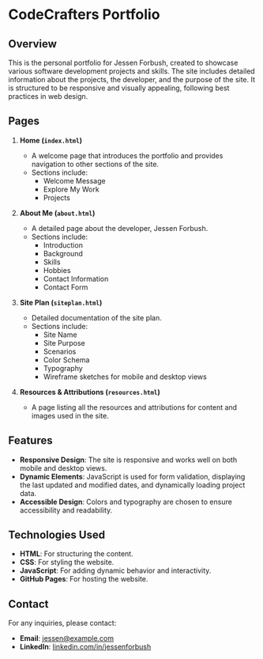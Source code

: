 # CodeCrafters Portfolio

## Overview

This is the personal portfolio for Jessen Forbush, created to showcase various software development projects and skills. The site includes detailed information about the projects, the developer, and the purpose of the site. It is structured to be responsive and visually appealing, following best practices in web design.

## Pages

1. **Home (`index.html`)**
    - A welcome page that introduces the portfolio and provides navigation to other sections of the site.
    - Sections include:
        - Welcome Message
        - Explore My Work
        - Projects

2. **About Me (`about.html`)**
    - A detailed page about the developer, Jessen Forbush.
    - Sections include:
        - Introduction
        - Background
        - Skills
        - Hobbies
        - Contact Information
        - Contact Form

3. **Site Plan (`siteplan.html`)**
    - Detailed documentation of the site plan.
    - Sections include:
        - Site Name
        - Site Purpose
        - Scenarios
        - Color Schema
        - Typography
        - Wireframe sketches for mobile and desktop views

4. **Resources & Attributions (`resources.html`)**
    - A page listing all the resources and attributions for content and images used in the site.

## Features

- **Responsive Design**: The site is responsive and works well on both mobile and desktop views.
- **Dynamic Elements**: JavaScript is used for form validation, displaying the last updated and modified dates, and dynamically loading project data.
- **Accessible Design**: Colors and typography are chosen to ensure accessibility and readability.

## Technologies Used

- **HTML**: For structuring the content.
- **CSS**: For styling the website.
- **JavaScript**: For adding dynamic behavior and interactivity.
- **GitHub Pages**: For hosting the website.


## Contact

For any inquiries, please contact:
- **Email**: [jessen@example.com](mailto:jessen@example.com)
- **LinkedIn**: [linkedin.com/in/jessenforbush](https://linkedin.com/in/jessenforbush)

